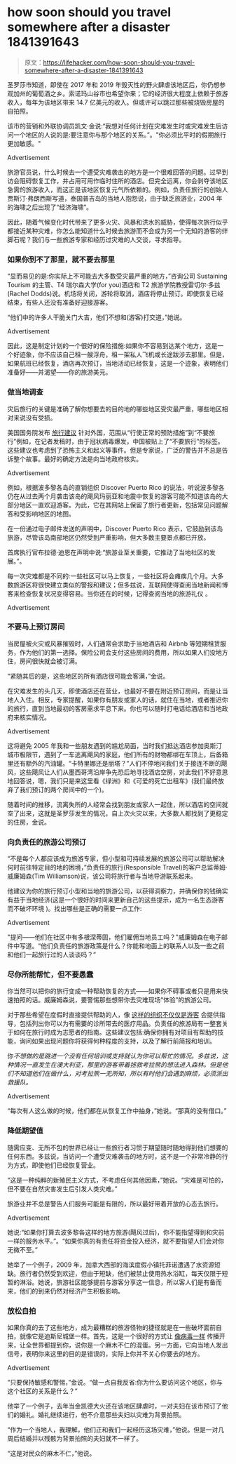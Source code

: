 # how soon should you travel somewhere after a disaster 1841391643

> 原文：<https://lifehacker.com/how-soon-should-you-travel-somewhere-after-a-disaster-1841391643>

圣罗莎市知道，即使在 2017 年和 2019 年毁灭性的野火肆虐该地区后，你仍想参观加州的葡萄酒之乡。索诺玛山谷市也希望你来；它的经济很大程度上依赖于旅游收入，每年为该地区带来 14.7 亿美元的收入。但或许可以跳过那些被烧毁房屋的自拍照。

该市的营销和外联协调员凯文·金说:“我想对任何计划在灾难发生时或灾难发生后访问一个地区的人说的是:要注意你与那个地区的关系。”。"你必须比平时的假期旅行更加敏感。"

<label class="bxm4mm-13 juykRM">Advertisement</label>

旅游官员说，什么时候去一个遭受灾难袭击的地方是一个很难回答的问题。过早到访会阻碍恢复工作，并占用可用作临时住所的酒店。但完全远离，你会剥夺该地区急需的旅游收入，而这正是该地区恢复元气所依赖的。例如，负责任旅行的创始人贾斯汀·弗朗西斯写道，泰国普吉岛的当地人抱怨说，由于缺乏旅游业，2004 年的海啸之后出现了“经济海啸”。

因此，随着气候变化时代带来了更多火灾、风暴和洪水的威胁，使得每次旅行似乎都接近某种灾难，你怎么能知道什么时候去旅游而不会成为另一个无知的游客的绊脚石呢？我们与一些旅游专家和经历过灾难的人交谈，寻求指导。

### 如果你到不了那里，就不要去那里

“显而易见的是:你实际上不可能去大多数受灾最严重的地方，”咨询公司 Sustaining Tourism 的主管、T4 瑞尔森大学(for you)酒店和 T2 旅游学院教授雷切尔·多兹(Rachel Dodds)说。机场将关闭，游轮将取消，酒店将停止预订。即使恢复已经结束，有些人还没有准备好迎接游客。

“他们中的许多人干脆关门大吉，他们不想和(游客)打交道，”她说。

<label class="bxm4mm-13 juykRM">Advertisement</label>

因此，这是制定计划的一个很好的保险措施:如果你不容易到达某个地方，这是一个好迹象，你不应该自己租一艘浮舟，租一架私人飞机或长途跋涉去那里。但是，如果航班已经恢复，酒店再次预订，当地活动已经恢复，这是一个迹象，表明他们准备好——并渴望——你的旅游美元。

### **做当地调查**

灾后旅行的关键是准确了解你想要去的目的地的哪些地区受灾最严重，哪些地区相对来说没有受损。

美国国务院发布 [旅行建议](https://travel.state.gov/content/travel/en/traveladvisories/traveladvisories.html/) 针对外国，范围从“行使正常的预防措施”到“不要旅行”例如，在记者发稿时，由于冠状病毒爆发，中国被贴上了“不要旅行”的标签。这些建议也考虑到了恐怖主义和起义等事件。但是专家说，广泛的警告并不总是告诉整个故事。最好的确定方法是向当地政府核实。

<label class="bxm4mm-13 juykRM">Advertisement</label>

例如，根据波多黎各岛的直销组织 Discover Puerto Rico 的说法，听说波多黎各仍在从过去两个月袭击该岛的飓风玛丽亚和地震中恢复的游客可能不知道该岛的大部分地区一直欢迎游客。为此，它在其网站上保留了旅行者更新，包括常见问题解答和受影响地区的地图。

在一份通过电子邮件发送的声明中，Discover Puerto Rico 表示，它鼓励到该岛旅游，尽管该岛南部地区仍然受到严重影响，但大多数主要景点都已开放。

首席执行官布拉德·迪恩在声明中说:“旅游业至关重要，它推动了当地社区的发展。”。

每一次灾难都是不同的:一些社区可以马上恢复，一些社区将会瘫痪几个月。大多数旅游区将很快建立类似的警报和建议；但多兹说，互联网使得查阅当地新闻和博客来检查恢复状况变得容易。当你还在的时候，记得查阅当地的旅游礼仪 。

<label class="bxm4mm-13 juykRM">Advertisement</label>

### **不要马上预订房间**

当房屋被火灾或风暴摧毁时，人们通常会求助于当地酒店和 Airbnb 等短期租赁服务，作为他们的第一选择。保险公司会支付这些房间的费用，所以如果人们没地方住，房间很快就会被订满。

“紧随其后的是，这些地区的所有酒店很可能会客满，”金说。

在灾难发生的头几天，即使酒店还在营业，也最好不要在附近预订房间，而是让当地人入住。相反，专家提醒，如果你有朋友或家人的话，就住在当地，或者推迟你的旅行，直到当地最初的客房需求平息下来。你也可以随时打电话给酒店和当地政府来核实情况。

<label class="bxm4mm-13 juykRM">Advertisement</label>

这将避免 2005 年我和一些朋友遇到的尴尬局面，当时我们抵达酒店参加奥斯汀城市极限节，遇到了一车逃离飓风的家庭，他们所有的财物都绑在车顶上，后备箱里还有额外的汽油罐。“卡特里娜还是丽塔？”人们不停地问我们关于接连不断的飓风，这些飓风让人们从墨西哥湾沿岸争先恐后地寻找酒店空房，对此我们不好意思地回答说，嗯，我们只是来这里看《绿洲》和《可爱的死亡出租车》(我们最终放弃了我们预订的两个房间中的一个)。

随着时间的推移，流离失所的人经常会找到朋友或家人一起住，所以酒店的空间就空了出来，这就是圣罗莎发生的情况，自上次火灾以来，大多数人都找到了更稳定的住房，金说。

### **向负责任的旅游公司预订**

“不是每个人都应该成为旅游专家，但小型和可持续发展的旅游公司可以帮助解决何时前往特定目的地的困境，”负责任的旅行(Responsible Travel)的客户总监蒂姆·威廉姆森(Tim Williamson)说，该公司将旅行者与当地导游联系起来。

他建议为你的旅行预订小型和当地的旅游公司，以获得洞察力，并确保你的钱确实有益于当地经济(这是一个很好的时间来更新自己的这些提示，成为一名生态游客而不破坏环境 )。找出哪些是正确的需要一点工作:

<label class="bxm4mm-13 juykRM">Advertisement</label>

"提问——他们在社区中有多根深蒂固，他们雇佣当地员工吗？"威廉姆森在电子邮件中写道。“他们负责任的旅游政策是什么？你能和地面上的联系人以及一些之前和他们一起旅行过的人谈谈吗？”

### 尽你所能帮忙，但不要愚蠢

你当然可以把你的旅行变成一种帮助恢复的方式——如果你不碍事或者只是用来快速拍照的话。威廉姆森说，要警惕那些想带你去灾难现场“体验”的旅游公司。

对于那些希望在度假时直接提供帮助的人，像 [这样的组织不仅仅是游客](https://njt.net/) 会提供指导，包括列出你可以为有需要的诊所带去的医疗用品。负责任的旅游局有一整套关于如何在旅行时成为志愿者的指南。这些建议包括:确保你拥有对项目有帮助的技能，询问如果出现问题你将获得何种程度的支持，以及了解行前简报和培训。

你*不想做的是跳进一个没有任何培训或支持就认为你可以帮忙的情况。多兹说，这种情况一直发生在澳大利亚，那里的游客带着拯救考拉熊的想法进入森林。但是他们不知道他们在做什么，对考拉熊一无所知，所以有时他们会遇到麻烦，必须派出救援队。* 

<label class="bxm4mm-13 juykRM">Advertisement</label>

“每次有人这么做的时候，他们都在从恢复工作中抽身，”她说。“那真的没有借口。”

### **降低期望值**

随需应变、无所不包的世界已经让一些旅行者习惯于期望随时随地得到他们想要的任何东西。多兹说，当访问一个遭受灾难袭击的地方时，这不是一个非常冷静的行为方式，即使他们已经恢复营业。

“这是一种纯粹的新殖民主义方式，不考虑任何其他因素，”她说。“灾难是可怕的，但不要在自然灾害发生后引发人类灾难。”

旅游业并不总是警告人们服务可能是有限的，所以最好带着开放的心态去旅行。

<label class="bxm4mm-13 juykRM">Advertisement</label>

她说:“如果你打算去波多黎各这样的地方旅游(飓风过后)，你不能指望得到和灾前一样的服务水平。”。“如果你真的有责任将资金投入经济，就不要指望人们会对你无微不至。”

她举了一个例子，2009 年，加拿大西部的海滨度假小镇托菲诺遭遇了水资源短缺。旅行者仍然受到欢迎，但由于短缺，他们被禁止使用热水浴缸，每天仅限于短暂的淋浴。她说，旅游社区能够提前与游客分享这一信息，所以客人们是有备而来，他们的到来仍然对经济产生积极影响。

### **放松自拍**

如果你真的去了这些地方，成为最糟糕的旅游怪物的捷径就是在一些破坏面前自拍，就像它是迪斯尼城堡一样。首先，这是一个很好的方式让 [像病毒一样](https://www.theweek.co.uk/101707/chernobyl-and-the-rise-of-disaster-selfies) 传播开来，让全世界都提到你，说你是一个麻木不仁的混蛋。另一方面，它向当地人发出信号，表明你来这里的目的是错误的，实际上你并不关心你要去的地方。

<label class="bxm4mm-13 juykRM">Advertisement</label>

“只要保持敏感和警惕，”金说。“做一点自我反省:你为什么要访问这个地区，你与这个社区的关系是什么？”

他举了一个例子，去年当金凯德大火还在该地区肆虐时，一对夫妇在该市预订了他们的婚礼。婚礼继续进行，他不介意那些夫妇以灾难为背景拍照。

“作为一个当地人，我理解，他们正和我们一起经历这场灾难，”他说。但是一对几周后结婚并以残骸为背景拍照的夫妇就不一样了。

“这是对民众的麻木不仁，”他说。